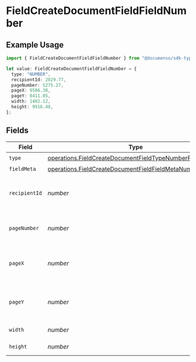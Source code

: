# FieldCreateDocumentFieldFieldNumber

## Example Usage

```typescript
import { FieldCreateDocumentFieldFieldNumber } from "@documenso/sdk-typescript/models/operations";

let value: FieldCreateDocumentFieldFieldNumber = {
  type: "NUMBER",
  recipientId: 2029.77,
  pageNumber: 5275.27,
  pageX: 9586.38,
  pageY: 8411.05,
  width: 1402.12,
  height: 9916.48,
};
```

## Fields

| Field                                                                                                                                  | Type                                                                                                                                   | Required                                                                                                                               | Description                                                                                                                            |
| -------------------------------------------------------------------------------------------------------------------------------------- | -------------------------------------------------------------------------------------------------------------------------------------- | -------------------------------------------------------------------------------------------------------------------------------------- | -------------------------------------------------------------------------------------------------------------------------------------- |
| `type`                                                                                                                                 | [operations.FieldCreateDocumentFieldTypeNumberRequest1](../../models/operations/fieldcreatedocumentfieldtypenumberrequest1.md)         | :heavy_check_mark:                                                                                                                     | N/A                                                                                                                                    |
| `fieldMeta`                                                                                                                            | [operations.FieldCreateDocumentFieldFieldMetaNumberRequest](../../models/operations/fieldcreatedocumentfieldfieldmetanumberrequest.md) | :heavy_minus_sign:                                                                                                                     | N/A                                                                                                                                    |
| `recipientId`                                                                                                                          | *number*                                                                                                                               | :heavy_check_mark:                                                                                                                     | The ID of the recipient to create the field for.                                                                                       |
| `pageNumber`                                                                                                                           | *number*                                                                                                                               | :heavy_check_mark:                                                                                                                     | The page number the field will be on.                                                                                                  |
| `pageX`                                                                                                                                | *number*                                                                                                                               | :heavy_check_mark:                                                                                                                     | The X coordinate of where the field will be placed.                                                                                    |
| `pageY`                                                                                                                                | *number*                                                                                                                               | :heavy_check_mark:                                                                                                                     | The Y coordinate of where the field will be placed.                                                                                    |
| `width`                                                                                                                                | *number*                                                                                                                               | :heavy_check_mark:                                                                                                                     | The width of the field.                                                                                                                |
| `height`                                                                                                                               | *number*                                                                                                                               | :heavy_check_mark:                                                                                                                     | The height of the field.                                                                                                               |